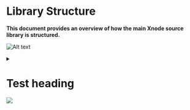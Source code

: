# Library Structure
**This document provides an overview of how the main Xnode source library is structured.**

![Alt text](https://g.gravizo.com/source/diagram_1?https%3A%2F%2Fraw.githubusercontent.com%2Fnikhilxb%2Fxnode%2Flibrary-structure-docs%2Fxnode%2Flib%2FLIBRARY-STRUCTURE.md)
<details> 
<summary></summary>
diagram_1
  digraph G {
    size ="4,4";
    main [shape=box];
    main -> parse [weight=8];
    parse -> execute;
    main -> init [style=dotted];
    main -> cleanup;
    execute -> { make_string; printf};
    init -> make_string;
    edge [color=red];
    main -> printf [style=bold,label="100 times"];
    make_string [label="make a string"];
    node [shape=box,style=filled,color=".7 .3 1.0"];
    execute -> compare;
  }
diagram_1
</details>

<h1>Test heading</h1>
<img src='https://g.gravizo.com/svg?
 digraph G {
   main -> parse -> execute;
   main -> init;
   main -> cleanup;
   execute -> make_string;
   execute -> printf
   init -> make_string;
   main -> printf;
   execute -> compare;
 }
'/>